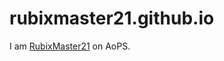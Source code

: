 # rubixmaster21.github.io

I am [RubixMaster21](https://aops.com/community/user/RubixMaster21) on AoPS.
